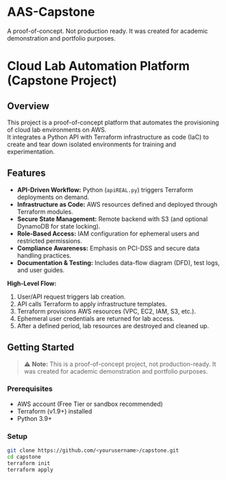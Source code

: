 # AAS-Capstone
A proof-of-concept. Not production ready.  It was created for academic demonstration and portfolio purposes.
# Cloud Lab Automation Platform (Capstone Project)

## Overview
This project is a proof-of-concept platform that automates the provisioning of cloud lab environments on AWS.  
It integrates a Python API with Terraform infrastructure as code (IaC) to create and tear down isolated environments for training and experimentation.  

## Features
- **API-Driven Workflow:** Python (`apiREAL.py`) triggers Terraform deployments on demand.  
- **Infrastructure as Code:** AWS resources defined and deployed through Terraform modules.  
- **Secure State Management:** Remote backend with S3 (and optional DynamoDB for state locking).  
- **Role-Based Access:** IAM configuration for ephemeral users and restricted permissions.  
- **Compliance Awareness:** Emphasis on PCI-DSS and secure data handling practices.  
- **Documentation & Testing:** Includes data-flow diagram (DFD), test logs, and user guides.  


**High-Level Flow:**
1. User/API request triggers lab creation.  
2. API calls Terraform to apply infrastructure templates.  
3. Terraform provisions AWS resources (VPC, EC2, IAM, S3, etc.).  
4. Ephemeral user credentials are returned for lab access.  
5. After a defined period, lab resources are destroyed and cleaned up.  

## Getting Started
> ⚠️ **Note:** This is a proof-of-concept project, not production-ready. It was created for academic demonstration and portfolio purposes.  

### Prerequisites
- AWS account (Free Tier or sandbox recommended)  
- Terraform (v1.9+) installed  
- Python 3.9+  

### Setup
```bash
git clone https://github.com/<yourusername>/capstone.git
cd capstone
terraform init
terraform apply

